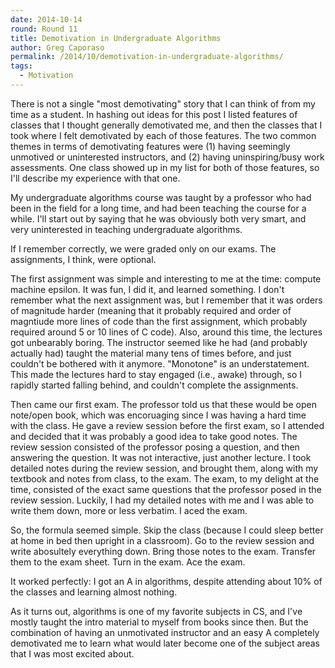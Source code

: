 ```yaml
---
date: 2014-10-14
round: Round 11
title: Demotivation in Undergraduate Algorithms
author: Greg Caporaso
permalink: /2014/10/demotivation-in-undergraduate-algorithms/
tags:
  - Motivation
---
```

There is not a single "most demotivating" story that I can think of from my time as a student. In hashing out ideas for this post I listed features of classes that I thought generally demotivated me, and then the classes that I took where I felt demotivated by each of those features. The two common themes in terms of demotivating features were (1) having seemingly unmotived or uninterested instructors, and (2) having uninspiring/busy work assessments. One class showed up in my list for both of those features, so I'll describe my experience with that one. 

My undergraduate algorithms course was taught by a professor who had been in the field for a long time, and had been teaching the course for a while. I'll start out by saying that he was obviously both very smart, and very uninterested in teaching undergraduate algorithms. 

If I remember correctly, we were graded only on our exams. The assignments, I think, were optional.

The first assignment was simple and interesting to me at the time: compute machine epsilon. It was fun, I did it, and learned something. I don't remember what the next assignment was, but I remember that it was orders of magnitude harder (meaning that it probably required and order of magntiude more lines of code than the first assignment, which probably required around 5 or 10 lines of C code). Also, around this time, the lectures got unbearably boring. The instructor seemed like he had (and probably actually had) taught the material many tens of times before, and just couldn't be bothered with it anymore. "Monotone" is an understatement. This made the lectures hard to stay engaged (i.e., awake) through, so I rapidly started falling behind, and couldn't complete the assignments.

Then came our first exam. The professor told us that these would be open note/open book, which was encoruaging since I was having a hard time with the class. He gave a review session before the first exam, so I attended and decided that it was probably a good idea to take good notes. The review session consisted of the professor posing a question, and then answering the question. It was not interactive, just another lecture. I took detailed notes during the review session, and brought them, along with my textbook and notes from class, to the exam. The exam, to my delight at the time, consisted of the exact same questions that the professor posed in the review session. Luckily, I had my detailed notes with me and I was able to write them down, more or less verbatim. I aced the exam. 

So, the formula seemed simple. Skip the class (because I could sleep better at home in bed then upright in a classroom). Go to the review session and write abosultely everything down. Bring those notes to the exam. Transfer them to the exam sheet. Turn in the exam. Ace the exam. 

It worked perfectly: I got an A in algorithms, despite attending about 10% of the classes and learning almost nothing.

As it turns out, algorithms is one of my favorite subjects in CS, and I've mostly taught the intro material to myself from books since then. But the combination of having an unmotivated instructor and an easy A completely demotivated me to learn what would later become one of the subject areas that I was most excited about.
